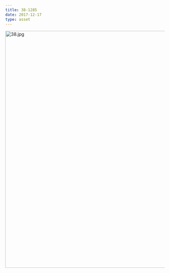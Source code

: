 ```yaml
---
title: 38-1285
date: 2017-12-17
type: asset
---
```

<img src="https://histologylab.ctl.columbia.edu/assets/images/38.jpg" height="750" alt="38.jpg" style="margin: 0;padding: 0;border: 0;">
